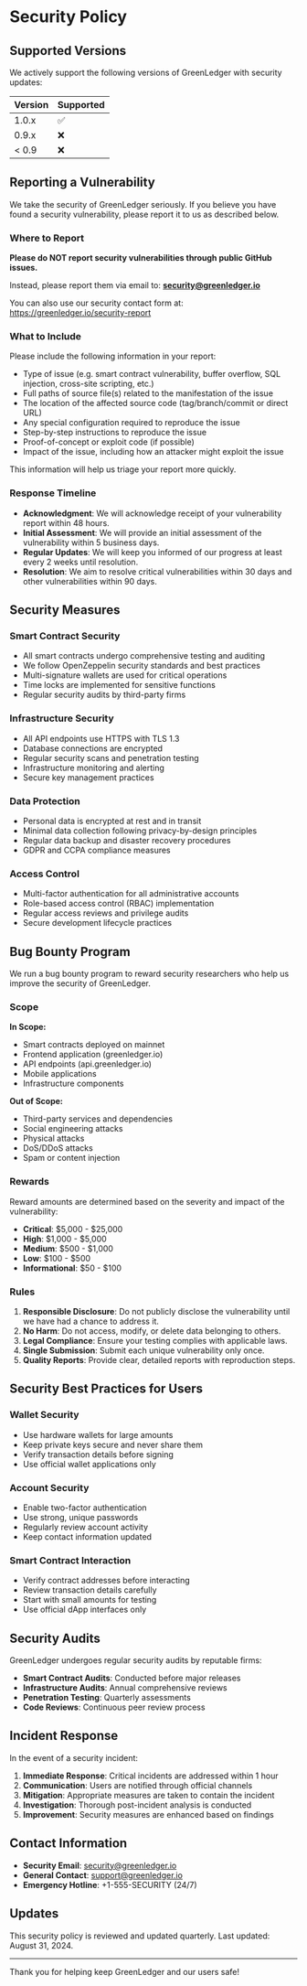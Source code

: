 # Security Policy

## Supported Versions

We actively support the following versions of GreenLedger with security updates:

| Version | Supported          |
| ------- | ------------------ |
| 1.0.x   | :white_check_mark: |
| 0.9.x   | :x:                |
| < 0.9   | :x:                |

## Reporting a Vulnerability

We take the security of GreenLedger seriously. If you believe you have found a security vulnerability, please report it to us as described below.

### Where to Report

**Please do NOT report security vulnerabilities through public GitHub issues.**

Instead, please report them via email to: **security@greenledger.io**

You can also use our security contact form at: https://greenledger.io/security-report

### What to Include

Please include the following information in your report:

- Type of issue (e.g. smart contract vulnerability, buffer overflow, SQL injection, cross-site scripting, etc.)
- Full paths of source file(s) related to the manifestation of the issue
- The location of the affected source code (tag/branch/commit or direct URL)
- Any special configuration required to reproduce the issue
- Step-by-step instructions to reproduce the issue
- Proof-of-concept or exploit code (if possible)
- Impact of the issue, including how an attacker might exploit the issue

This information will help us triage your report more quickly.

### Response Timeline

- **Acknowledgment**: We will acknowledge receipt of your vulnerability report within 48 hours.
- **Initial Assessment**: We will provide an initial assessment of the vulnerability within 5 business days.
- **Regular Updates**: We will keep you informed of our progress at least every 2 weeks until resolution.
- **Resolution**: We aim to resolve critical vulnerabilities within 30 days and other vulnerabilities within 90 days.

## Security Measures

### Smart Contract Security

- All smart contracts undergo comprehensive testing and auditing
- We follow OpenZeppelin security standards and best practices
- Multi-signature wallets are used for critical operations
- Time locks are implemented for sensitive functions
- Regular security audits by third-party firms

### Infrastructure Security

- All API endpoints use HTTPS with TLS 1.3
- Database connections are encrypted
- Regular security scans and penetration testing
- Infrastructure monitoring and alerting
- Secure key management practices

### Data Protection

- Personal data is encrypted at rest and in transit
- Minimal data collection following privacy-by-design principles
- Regular data backup and disaster recovery procedures
- GDPR and CCPA compliance measures

### Access Control

- Multi-factor authentication for all administrative accounts
- Role-based access control (RBAC) implementation
- Regular access reviews and privilege audits
- Secure development lifecycle practices

## Bug Bounty Program

We run a bug bounty program to reward security researchers who help us improve the security of GreenLedger.

### Scope

**In Scope:**
- Smart contracts deployed on mainnet
- Frontend application (greenledger.io)
- API endpoints (api.greenledger.io)
- Mobile applications
- Infrastructure components

**Out of Scope:**
- Third-party services and dependencies
- Social engineering attacks
- Physical attacks
- DoS/DDoS attacks
- Spam or content injection

### Rewards

Reward amounts are determined based on the severity and impact of the vulnerability:

- **Critical**: $5,000 - $25,000
- **High**: $1,000 - $5,000
- **Medium**: $500 - $1,000
- **Low**: $100 - $500
- **Informational**: $50 - $100

### Rules

1. **Responsible Disclosure**: Do not publicly disclose the vulnerability until we have had a chance to address it.
2. **No Harm**: Do not access, modify, or delete data belonging to others.
3. **Legal Compliance**: Ensure your testing complies with applicable laws.
4. **Single Submission**: Submit each unique vulnerability only once.
5. **Quality Reports**: Provide clear, detailed reports with reproduction steps.

## Security Best Practices for Users

### Wallet Security

- Use hardware wallets for large amounts
- Keep private keys secure and never share them
- Verify transaction details before signing
- Use official wallet applications only

### Account Security

- Enable two-factor authentication
- Use strong, unique passwords
- Regularly review account activity
- Keep contact information updated

### Smart Contract Interaction

- Verify contract addresses before interacting
- Review transaction details carefully
- Start with small amounts for testing
- Use official dApp interfaces only

## Security Audits

GreenLedger undergoes regular security audits by reputable firms:

- **Smart Contract Audits**: Conducted before major releases
- **Infrastructure Audits**: Annual comprehensive reviews
- **Penetration Testing**: Quarterly assessments
- **Code Reviews**: Continuous peer review process

## Incident Response

In the event of a security incident:

1. **Immediate Response**: Critical incidents are addressed within 1 hour
2. **Communication**: Users are notified through official channels
3. **Mitigation**: Appropriate measures are taken to contain the incident
4. **Investigation**: Thorough post-incident analysis is conducted
5. **Improvement**: Security measures are enhanced based on findings

## Contact Information

- **Security Email**: security@greenledger.io
- **General Contact**: support@greenledger.io
- **Emergency Hotline**: +1-555-SECURITY (24/7)

## Updates

This security policy is reviewed and updated quarterly. Last updated: August 31, 2024.

---

Thank you for helping keep GreenLedger and our users safe!
